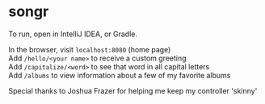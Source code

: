 # songr

To run, open in IntelliJ IDEA, or Gradle.

In the browser, visit `localhost:8080` (home page)     
Add `/hello/<your name>` to receive a custom greeting   
Add `/capitalize/<word>` to see that word in all capital letters   
Add `/albums` to view information about a few of my favorite albums   

Special thanks to Joshua Frazer for helping me keep my controller 'skinny'
